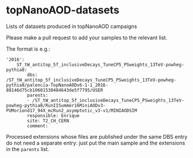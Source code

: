 # topNanoAOD-datasets

Lists of datasets produced in topNanoAOD campaigns

Please make a pull request to add your samples to the relevant list.

The format is e.g.:
```
'2016':
    ST_tW_antitop_5f_inclusiveDecays_TuneCP5_PSweights_13TeV-powheg-pythia8:
        dbs: /ST_tW_antitop_5f_inclusiveDecays_TuneCP5_PSweights_13TeV-powheg-pythia8/palencia-TopNanoAODv6-1-1_2016-88146d75cb10601530484643de5f7795/USER
        parents:
        - /ST_tW_antitop_5f_inclusiveDecays_TuneCP5_PSweights_13TeV-powheg-pythia8/RunIISummer16MiniAODv3-PUMoriond17_94X_mcRun2_asymptotic_v3-v1/MINIAODSIM
        responsible: Enrique
        site: T2_CH_CERN
        comment: 
```

Processed extensions whose files are published under the same DBS entry do not need a separate entry: just put the main sample and the extensions in the `parents` list.
